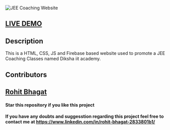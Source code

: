 ![JEE Coaching Website](https://github.com/rohit01010/DikshaIITAcademy/blob/main/WebsiteImage.png)

## <a href="https://diksha-iit-academy.web.app">LIVE DEMO</a>

## Description

This is a HTML, CSS, JS and Firebase based website used to promote a JEE Coaching Classes named Diksha iit academy.

## Contributors

## <a href="https://github.com/rohit01010">Rohit Bhagat</a>

#### Star this repository if you like this project

#### If you have any doubts and suggesstion regarding this project feel free to contact me at <a href="https://www.linkedin.com/in/rohit-bhagat-2833801b1/">https://www.linkedin.com/in/rohit-bhagat-2833801b1/</a>
